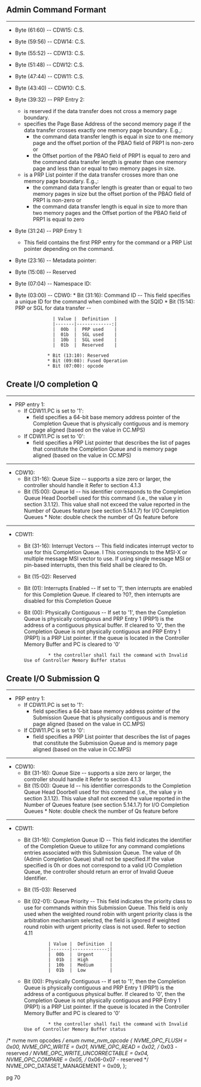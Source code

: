 ## Admin Command Formant

---
* Byte (61:60) -- CDW15: C.S.
* Byte (59:56) -- CDW14: C.S.
* Byte (55:52) -- CDW13: C.S.
* Byte (51:48) -- CDW12: C.S.
* Byte (47:44) -- CDW11: C.S.
* Byte (43:40) -- CDW10: C.S.
* Byte (39:32) -- PRP Entry 2:
  * is reserved if the data transfer does not cross a memory page boundary.
  * specifies the Page Base Address of the second memory page if the data transfer crosses
      exactly one memory page boundary. E.g.,:
      * the command data transfer length is equal in size to one memory page and the
        offset portion of the PBAO field of PRP1 is non-zero or
      * the Offset portion of the PBAO field of PRP1 is equal to zero and the command
        data transfer length is greater than one memory page and less than or equal to two
        memory pages in size.
  * is a PRP List pointer if the data transfer crosses more than one memory page boundary. E.g.,:
    * the command data transfer length is greater than or equal to two memory pages in size
      but the offset portion of the PBAO field of PRP1 is non-zero or
    * the command data transfer length is equal in size to more than two memory pages and the Offset
      portion of the PBAO field of PRP1 is equal to zero
* Byte (31:24) -- PRP Entry 1:
  * This field contains the first PRP entry for the command or a PRP List pointer depending on the command.
* Byte (23:16) -- Metadata pointer:
* Byte (15:08) -- Reserved
* Byte (07:04) -- Namespace ID:
* Byte (03:00) -- CDW0:
                  * Bit (31:16): Command ID <CID> -- This field specifies a unique ID for the command when
                                 combined with the SQID
                  * Bit (15:14): PRP or SGL for data transfer <PSDT> --

                    | Value |  Definition  |
                    |-------|-------------:|
                    |  00b  |  PRP used    |
                    |  01b  |  SGL used    |
                    |  10b  |  SGL used    |
                    |  01b  |  Reserved    |

                  * Bit (13:10): Reserved
                  * Bit (09:08): Fused Operation
                  * Bit (07:00): opcode






## Create I/O completion Q

---
  * PRP entry 1:
    * If CDW11.PC is set to '1':
      * field specifies a 64-bit base memory address pointer of the Completion Queue that is physically
        contiguous and is memory page aligned (based on the value in CC.MPS)
    * If CDW11.PC is set to '0':
      * field specifies a PRP List pointer that describes the list of pages that constitute the
        Completion Queue and is memory page aligned (based on the value in CC.MPS)
---
  * CDW10:
    * Bit (31-16): Queue Size <QSIZE> -- supports a size zero or larger, the controller should handle it
                   Refer to section 4.1.3
    * Bit (15:00): Queue Id   <QID> -- his identifier corresponds to the
                   Completion Queue Head Doorbell used for this command (i.e., the value y in section 3.1.12).
                   This value shall not exceed the value reported in the Number of Queues feature
                   (see section 5.14.1.7) for I/O Completion Queues
                     * Note: double check the number of Qs feature before

---
  * CDW11:
    * Bit (31-16): Interrupt Vectors <IV> -- This field indicates interrupt vector to use for this Completion Queue. I
                   This corresponds to the MSI-X or multiple message MSI vector to use. If using single message MSI
                   or pin-based interrupts, then this field shall be cleared to 0h.
    * Bit (15-02): Reserved
    * Bit (01):    Interrupts Enabled <IEN> -- If set to '1', then interrupts are enabled for this Completion Queue. If
                   cleared to ?0?, then interrupts are disabled for this Completion Queue
    * Bit (00):    Physically Contiguous <PC> -- If set to '1', then the Completion Queue is physically contiguous
                   and PRP Entry 1 (PRP1) is the address of a contiguous physical buffer. If cleared to '0', then the
                   Completion Queue is not physically contiguous and PRP Entry 1 (PRP1) is a PRP List pointer. If the
                   queue is located in the Controller Memory Buffer and PC is cleared to '0'

                   * the controller shall fail the command with Invalid Use of Controller Memory Buffer status


## Create I/O Submission Q

---
  * PRP entry 1:
    * If CDW11.PC is set to '1':
      * field specifies a 64-bit base memory address pointer of the Submission Queue that is physically
        contiguous and is memory page aligned (based on the value in CC.MPS)
    * If CDW11.PC is set to '0':
      * field specifies a PRP List pointer that describes the list of pages that constitute the
        Submission Queue and is memory page aligned (based on the value in CC.MPS)

---
  * CDW10:
    * Bit (31-16): Queue Size <QSIZE> -- supports a size zero or larger, the controller should handle it
                   Refer to section 4.1.3
    * Bit (15:00): Queue Id   <QID> -- his identifier corresponds to the
                   Completion Queue Head Doorbell used for this command (i.e., the value y in section 3.1.12).
                   This value shall not exceed the value reported in the Number of Queues feature
                   (see section 5.14.1.7) for I/O Completion Queues
                     * Note: double check the number of Qs feature before
---
  * CDW11:
    * Bit (31-16): Completion Queue ID <CQID> -- This field indicates the identifier of the Completion Queue
                   to utilize for any command completions entries associated with this Submission Queue.
                   The value of 0h (Admin Completion Queue) shall not be specified.If the value specified is 0h or
                   does not correspond to a valid I/O Completion Queue, the controller should return an error of
                   Invalid Queue Identifier.
    * Bit (15-03): Reserved
    * Bit (02-01): Queue Priority <QPRIO> -- This field indicates the priority class to use for commands
                   within this Submission Queue. This field is only used when the weighted round robin with urgent
                   priority class is the arbitration mechanism selected, the field is ignored if weighted round robin
                   with urgent priority class is not used. Refer to section 4.11


                   | Value |  Definition  |
                   |-------|-------------:|
                   |  00b  |  Urgent      |
                   |  01b  |  High        |
                   |  10b  |  Medium      |
                   |  01b  |  Low         |


    * Bit (00):    Physically Contiguous <PC> -- If set to '1', then the Completion Queue is physically contiguous
                   and PRP Entry 1 (PRP1) is the address of a contiguous physical buffer. If cleared to '0', then the
                   Completion Queue is not physically contiguous and PRP Entry 1 (PRP1) is a PRP List pointer. If the
                   queue is located in the Controller Memory Buffer and PC is cleared to '0'

                   * the controller shall fail the command with Invalid Use of Controller Memory Buffer status




/* nvme nvm opcodes */
enum nvme_nvm_opcode {
          NVME_OPC_FLUSH                   = 0x00,
          NVME_OPC_WRITE                   = 0x01,
          NVME_OPC_READ                    = 0x02,
          /* 0x03 - reserved */
          NVME_OPC_WRITE_UNCORRECTABLE     = 0x04,
          NVME_OPC_COMPARE                 = 0x05,
          /* 0x06-0x07 - reserved */
          NVME_OPC_DATASET_MANAGEMENT      = 0x09,
};

pg 70
